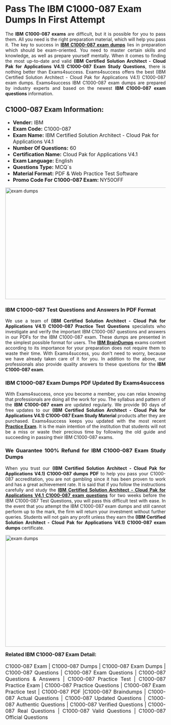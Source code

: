 <h1><strong><strong>Pass The IBM C1000-087 Exam Dumps In First Attempt</strong></strong></h1> <p style="text-align:justify">The <strong>IBM C1000-087 exams</strong> are difficult, but it is possible for you to pass them. All you need is the right preparation material, which will help you pass it. The key to success in <a href="https://www.exams4success.com/ibm/c1000-087-pdf-exam-dumps"><strong>IBM C1000-087 exam dumps</strong></a> lies in preparation which should be exam-oriented. You need to master certain skills and knowledge, as well as prepare yourself mentally. When it comes to finding the most up-to-date and valid <strong>(IBM Certified Solution Architect - Cloud Pak for Applications V4.1) C1000-087 Exam Study Questions</strong>, there is nothing better than Exams4success. Exams4success offers the best (IBM Certified Solution Architect - Cloud Pak for Applications V4.1) C1000-087 exam dumps. Exams4success IBM C1000-087 exam dumps are prepared by industry experts and based on the newest <strong>IBM C1000-087 exam questions</strong> information.</p> <h2><strong><strong>C1000-087 Exam Information:</strong></strong></h2> <ul> <li><span style="font-size:16px"><strong>Vender:</strong> IBM</span></li> <li><span style="font-size:16px"><strong>Exam Code:</strong> C1000-087</span></li> <li><span style="font-size:16px"><strong>Exam Name:</strong> IBM Certified Solution Architect - Cloud Pak for Applications V4.1</span></li> <li><span style="font-size:16px"><strong>Number Of Questions:</strong> 60</span></li> <li><span style="font-size:16px"><strong>Certification Name:</strong> Cloud Pak for Applications V4.1</span></li> <li><span style="font-size:16px"><strong>Exam Language:</strong> English</span></li> <li><span style="font-size:16px"><strong>Questions Type:</strong> MCQ`s</span></li> <li><span style="font-size:16px"><strong>Material Format:</strong> PDF & Web Practice Test Software</span></li> <li><span style="font-size:16px"><strong>Promo Code For C1000-087 Exam: </strong>NY50OFF</span></li> </ul> <p><a href="https://www.exams4success.com/ibm/c1000-087-pdf-exam-dumps" rel="no-follow"><img alt="exam dumps" src="https://www.certcollections.com/uploads/content/infrist1.png" style="height:350px; width:750px" /></a></p> <h3><strong>IBM C1000-087 Test Questions and Answers In PDF Format</strong></h3> <p style="text-align:justify">We use a team of <strong>(IBM Certified Solution Architect - Cloud Pak for Applications V4.1) C1000-087 Practice Test Questions</strong> specialists who investigate and verify the important IBM C1000-087 questions and answers in our PDFs for the IBM C1000-087 exam. These dumps are presented in the simplest possible format for users. The <a href="https://www.exams4success.com/ibm-exam-dumps"><strong>IBM BrainDumps</strong></a> exams content according to its importance for your preparation does not require them to waste their time. With Exams4success, you don't need to worry, because we have already taken care of it for you. In addition to the above, our professionals also provide quality answers to these questions for the<strong> IBM C1000-087 exam</strong>.</p> <h3><strong> IBM C1000-087 Exam Dumps PDF Updated By Exams4success</strong></h3> <p style="text-align:justify">With Exams4success, once you become a member, you can relax knowing that professionals are doing all the work for you. The syllabus and pattern of the <strong>IBM C1000-087 exam </strong>are updated regularly. We provide 90 days of free updates to our <strong>(IBM Certified Solution Architect - Cloud Pak for Applications V4.1) C1000-087 Exam Study Material</strong> products after they are purchased. Exams4success keeps you updated with the most recent <a href="https://www.exams4success.com/"><strong>Practice Exam</strong></a>. It is the main intention of the institution that students will not be a miss or waste their precious time by following the old guide and succeeding in passing their IBM C1000-087 exams.</p> <h3 style="text-align:justify"><strong>We Guarantee 100% Refund for IBM C1000-087 Exam Study Dumps</strong></h3> <p style="text-align:justify">When you trust our <strong>(IBM Certified Solution Architect - Cloud Pak for Applications V4.1) C1000-087 dumps PDF</strong> to help you pass your C1000-087 accreditation, you are not gambling since it has been proven to work and has a great achievement rate. It is said that if you follow the instructions carefully and study the <a href="https://www.exams4success.com/ibm/c1000-087-pdf-exam-dumps"><strong>IBM Certified Solution Architect - Cloud Pak for Applications V4.1 C1000-087 exam questions</strong></a> for two weeks before the IBM C1000-087 Test Questions, you will pass this difficult test with ease. In the event that you attempt the IBM C1000-087 exam dumps and still cannot perform up to the mark, the firm will return your investment without further queries. Students will not gain any profit unless they earn the <strong>(IBM Certified Solution Architect - Cloud Pak for Applications V4.1) C1000-087 exam dumps</strong> certificate.</p> <p style="text-align:justify"><a href="https://www.exams4success.com/ibm/c1000-087-pdf-exam-dumps" rel="no-follow"><img alt="exam dumps" src="https://www.certcollections.com/uploads/content/free_demo1.png" style="height:350px; width:750px" /></a></p> <p style="text-align:justify"><span style="font-size:16px"><strong>Related IBM C1000-087 Exam Detail:</strong></span><br /> <br /> <span style="font-size:16px">C1000-087 Exam | C1000-087 Dumps | C1000-087 Exam Dumps | C1000-087 Questions | C1000-087 Exam Questions | C1000-087 Questions & Answers | C1000-087 Practice Test | C1000-087 Practice Exam | C1000-087 Practice Questions | C1000-087 Exam Practice test | C1000-087 PDF |C1000-087 Braindumps | C1000-087 Actual Questions | C1000-087 Updated Questions | C1000-087 Authentic Questions | C1000-087 Verified Questions | C1000-087 Real Questions | C1000-087 Valid Questions | C1000-087 Official Questions</span></p>
